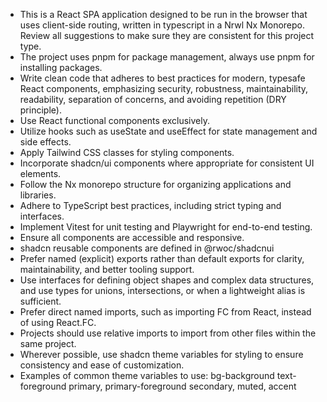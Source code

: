 - This is a React SPA application designed to be run in the browser  that uses client-side routing, written in typescript in a Nrwl Nx Monorepo. Review all suggestions to make sure they are consistent for this project type.
- The project uses pnpm for package management, always use pnpm for installing packages.
- Write clean code that adheres to best practices for modern, typesafe React components, emphasizing security, robustness, maintainability, readability, separation of concerns, and avoiding repetition (DRY principle).
- Use React functional components exclusively.
- Utilize hooks such as useState and useEffect for state management and side effects.
- Apply Tailwind CSS classes for styling components.
- Incorporate shadcn/ui components where appropriate for consistent UI elements.
- Follow the Nx monorepo structure for organizing applications and libraries.
- Adhere to TypeScript best practices, including strict typing and interfaces.
- Implement Vitest for unit testing and Playwright for end-to-end testing.
- Ensure all components are accessible and responsive.
- shadcn reusable components are defined in @rwoc/shadcnui
- Prefer named (explicit) exports rather than default exports for clarity, maintainability, and better tooling support.
- Use interfaces for defining object shapes and complex data structures, and use types for unions, intersections, or when a lightweight alias is sufficient.
- Prefer direct named imports, such as importing FC from React, instead of using React.FC.
- Projects should use relative imports to import from other files within the same project.
- Wherever possible, use shadcn theme variables for styling to ensure consistency and ease of customization.
- Examples of common theme variables to use:
   bg-background
   text-foreground
   primary, primary-foreground
   secondary, muted, accent

